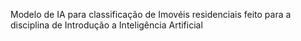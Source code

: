 Modelo de IA para classificação de Imovéis residenciais feito para a disciplina de Introdução a Inteligência Artificial
